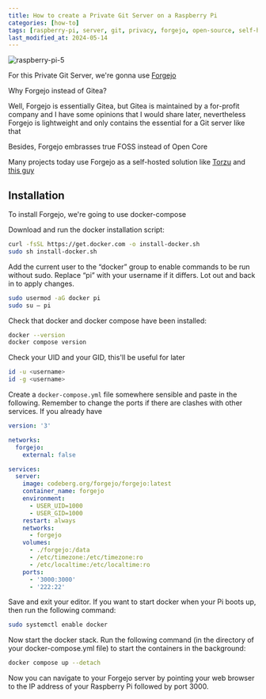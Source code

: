```yaml
---
title: How to create a Private Git Server on a Raspberry Pi
categories: [how-to]
tags: [raspberry-pi, server, git, privacy, forgejo, open-source, self-hosted]
last_modified_at: 2024-05-14
---
```

<img src="/images/rpi5.png" alt="raspberry-pi-5">

For this Private Git Server, we're gonna use <a href="https://forgejo.org/" target="_blank">Forgejo</a>

Why Forgejo instead of Gitea?

Well, Forgejo is essentially Gitea, but Gitea is maintained by a for-profit company and I have some opinions that I would share later, nevertheless Forgejo is lightweight and only contains the essential for a Git server like that

Besides, Forgejo embrasses true FOSS instead of Open Core

Many projects today use Forgejo as a self-hosted solution like <a href="https://github.com/litucks/torzu" target="_blank">Torzu</a> and <a href="https://git.slowb.ro/explore/repos" target="_blank">this guy</a>

## Installation
To install Forgejo, we're going to use docker-compose

Download and run the docker installation script:

```bash
curl -fsSL https://get.docker.com -o install-docker.sh
sudo sh install-docker.sh
```
Add the current user to the “docker” group to enable commands to be run without sudo. Replace “pi” with your username if it differs. Lot out and back in to apply changes.

```bash
sudo usermod -aG docker pi
sudo su – pi
```
Check that docker and docker compose have been installed:

```bash
docker --version
docker compose version
```

Check your UID and your GID, this'll be useful for later

```bash
id -u <username>
id -g <username>
```
Create a `docker-compose.yml` file somewhere sensible and paste in the following. Remember to change the ports if there are clashes with other services. If you already have

```yaml
version: '3'

networks:
  forgejo:
    external: false

services:
  server:
    image: codeberg.org/forgejo/forgejo:latest
    container_name: forgejo
    environment:
      - USER_UID=1000
      - USER_GID=1000
    restart: always
    networks:
      - forgejo
    volumes:
      - ./forgejo:/data
      - /etc/timezone:/etc/timezone:ro
      - /etc/localtime:/etc/localtime:ro
    ports:
      - '3000:3000'
      - '222:22'
```
Save and exit your editor. If you want to start docker when your Pi boots up, then run the following command:

```bash
sudo systemctl enable docker
```
Now start the docker stack. Run the following command (in the directory of your docker-compose.yml file) to start the containers in the background:

```bash
docker compose up --detach
```
Now you can navigate to your Forgejo server by pointing your web browser to the IP address of your Raspberry Pi followed by port 3000.
